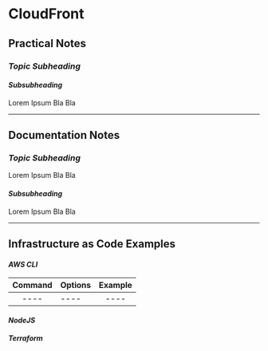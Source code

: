 # CloudFront

## Practical Notes

### *Topic Subheading*

#### *Subsubheading*

Lorem Ipsum Bla Bla

---

## Documentation Notes

### *Topic Subheading*

Lorem Ipsum Bla Bla

#### *Subsubheading*

Lorem Ipsum Bla Bla

---

## Infrastructure as Code Examples

#### *AWS CLI*

| Command        | Options      | Example  |
| :-------------:|------------- | :-----:  |
| ---- | ---- | ---- |

#### *NodeJS*

#### *Terraform*
